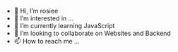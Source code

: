 - 👋 Hi, I’m rosiee
- 👀 I’m interested in ...
- 🌱 I’m currently learning JavaScript
- 💞️ I’m looking to collaborate on Websites and Backend
- 📫 How to reach me ...

<!---
rosiee-sz/rosiee-sz is a ✨ special ✨ repository because its `README.md` (this file) appears on your GitHub profile.
You can click the Preview link to take a look at your changes.
--->
